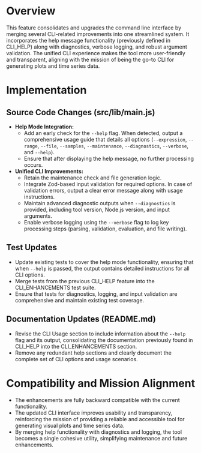 # Overview
This feature consolidates and upgrades the command line interface by merging several CLI-related improvements into one streamlined system. It incorporates the help message functionality (previously defined in CLI_HELP) along with diagnostics, verbose logging, and robust argument validation. The unified CLI experience makes the tool more user-friendly and transparent, aligning with the mission of being the go-to CLI for generating plots and time series data.

# Implementation
## Source Code Changes (src/lib/main.js)
- **Help Mode Integration:**
  - Add an early check for the `--help` flag. When detected, output a comprehensive usage guide that details all options (`--expression`, `--range`, `--file`, `--samples`, `--maintenance`, `--diagnostics`, `--verbose`, and `--help`).
  - Ensure that after displaying the help message, no further processing occurs.
- **Unified CLI Improvements:**
  - Retain the maintenance check and file generation logic.
  - Integrate Zod-based input validation for required options. In case of validation errors, output a clear error message along with usage instructions.
  - Maintain advanced diagnostic outputs when `--diagnostics` is provided, including tool version, Node.js version, and input arguments.
  - Enable verbose logging using the `--verbose` flag to log key processing steps (parsing, validation, evaluation, and file writing).

## Test Updates
- Update existing tests to cover the help mode functionality, ensuring that when `--help` is passed, the output contains detailed instructions for all CLI options.
- Merge tests from the previous CLI_HELP feature into the CLI_ENHANCEMENTS test suite.
- Ensure that tests for diagnostics, logging, and input validation are comprehensive and maintain existing test coverage.

## Documentation Updates (README.md)
- Revise the CLI Usage section to include information about the `--help` flag and its output, consolidating the documentation previously found in CLI_HELP into the CLI_ENHANCEMENTS section.
- Remove any redundant help sections and clearly document the complete set of CLI options and usage scenarios.

# Compatibility and Mission Alignment
- The enhancements are fully backward compatible with the current functionality.
- The updated CLI interface improves usability and transparency, reinforcing the mission of providing a reliable and accessible tool for generating visual plots and time series data.
- By merging help functionality with diagnostics and logging, the tool becomes a single cohesive utility, simplifying maintenance and future enhancements.